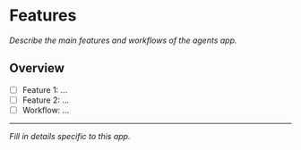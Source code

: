 # Features

_Describe the main features and workflows of the agents app._

## Overview

- [ ] Feature 1: ...
- [ ] Feature 2: ...
- [ ] Workflow: ...

---

_Fill in details specific to this app._
